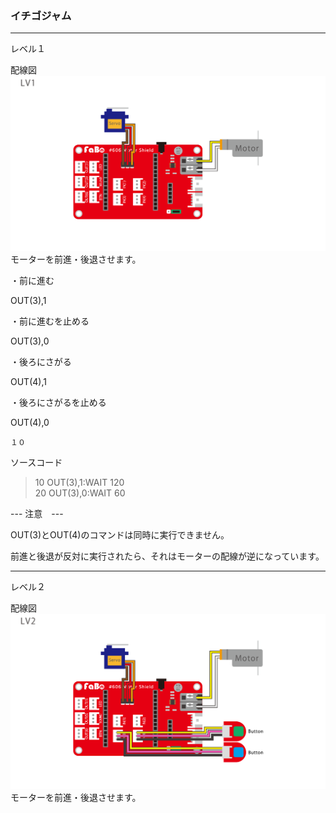 ### イチゴジャム
<hr>
レベル１

配線図
![](./img/ichigojam_lv1.png)
モーターを前進・後退させます。

・前に進む

OUT(3),1

・前に進むを止める

OUT(3),0


・後ろにさがる

OUT(4),1

・後ろにさがるを止める

OUT(4),0

~~~~
１０
~~~~

ソースコード

>10 OUT(3),1:WAIT 120<br>
>20 OUT(3),0:WAIT 60<br>


--- 注意　---

OUT(3)とOUT(4)のコマンドは同時に実行できません。

前進と後退が反対に実行されたら、それはモーターの配線が逆になっています。

<hr>
レベル２

配線図
![](./img/ichigojam_lv2.png)
モーターを前進・後退させます。


